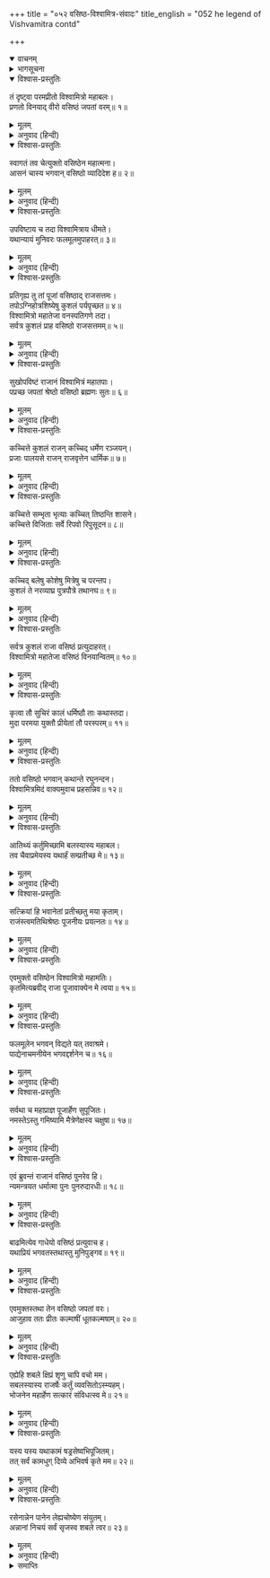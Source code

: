 +++
title = "०५२ वसिष्ठ-विश्वामित्र-संवादः"
title_english = "052 he legend of Vishvamitra contd"

+++
<details open><summary>वाचनम्</summary>
<div caption="श्रीराम-हरिसीताराममूर्ति-घनपाठिभ्यां वचनम्" class="audioEmbed" src="https://archive.org/download/Ramayana-recitation-Sriram-harisItArAmamUrti-Ghanapaati-v2/Kanda_1/Kanda_1_BK-052-_Vasista_Vishvamithrayoh_Samvadhaha_.mp3"></div>
</details>

<details><summary>भागसूचना</summary>

52. महर्षि वसिष्ठद्वारा विश्वामित्रका सत्कार और कामधेनुको अभीष्ट वस्तुओंकी सृष्टि करनेका आदेश
</details>

<details open><summary>विश्वास-प्रस्तुतिः</summary>

तं दृष्ट्वा परमप्रीतो विश्वामित्रो महाबलः।  
प्रणतो विनयाद् वीरो वसिष्ठं जपतां वरम्॥ १॥
</details>

<details><summary>मूलम्</summary>

तं दृष्ट्वा परमप्रीतो विश्वामित्रो महाबलः।  
प्रणतो विनयाद् वीरो वसिष्ठं जपतां वरम्॥ १॥
</details>

<details><summary>अनुवाद (हिन्दी)</summary>

‘जप करनेवालोंमें श्रेष्ठ वसिष्ठका दर्शन करके महाबली वीर विश्वामित्र बड़े प्रसन्न हुए और विनयपूर्वक उन्होंने उनके चरणोंमें प्रणाम किया॥ १॥
</details>

<details open><summary>विश्वास-प्रस्तुतिः</summary>

स्वागतं तव चेत्युक्तो वसिष्ठेन महात्मना।  
आसनं चास्य भगवान् वसिष्ठो व्यादिदेश ह॥ २॥
</details>

<details><summary>मूलम्</summary>

स्वागतं तव चेत्युक्तो वसिष्ठेन महात्मना।  
आसनं चास्य भगवान् वसिष्ठो व्यादिदेश ह॥ २॥
</details>

<details><summary>अनुवाद (हिन्दी)</summary>

‘तब महात्मा वसिष्ठने कहा—‘राजन्! तुम्हारा स्वागत है।’ ऐसा कहकर भगवान् वसिष्ठने उन्हें बैठनेके लिये आसन दिया॥ २॥
</details>

<details open><summary>विश्वास-प्रस्तुतिः</summary>

उपविष्टाय च तदा विश्वामित्राय धीमते।  
यथान्यायं मुनिवरः फलमूलमुपाहरत्॥ ३॥
</details>

<details><summary>मूलम्</summary>

उपविष्टाय च तदा विश्वामित्राय धीमते।  
यथान्यायं मुनिवरः फलमूलमुपाहरत्॥ ३॥
</details>

<details><summary>अनुवाद (हिन्दी)</summary>

‘जब बुद्धिमान् विश्वामित्र आसनपर विराजमान हुए, तब मुनिवर वसिष्ठने उन्हें विधिपूर्वक फल-मूलका उपहार अर्पित किया॥ ३॥
</details>

<details open><summary>विश्वास-प्रस्तुतिः</summary>

प्रतिगृह्य तु तां पूजां वसिष्ठाद् राजसत्तमः।  
तपोऽग्निहोत्रशिष्येषु कुशलं पर्यपृच्छत॥ ४॥  
विश्वामित्रो महातेजा वनस्पतिगणे तदा।  
सर्वत्र कुशलं प्राह वसिष्ठो राजसत्तमम्॥ ५॥
</details>

<details><summary>मूलम्</summary>

प्रतिगृह्य तु तां पूजां वसिष्ठाद् राजसत्तमः।  
तपोऽग्निहोत्रशिष्येषु कुशलं पर्यपृच्छत॥ ४॥  
विश्वामित्रो महातेजा वनस्पतिगणे तदा।  
सर्वत्र कुशलं प्राह वसिष्ठो राजसत्तमम्॥ ५॥
</details>

<details><summary>अनुवाद (हिन्दी)</summary>

‘वसिष्ठजीसे वह आतिथ्य-सत्कार ग्रहण करके राजशिरोमणि महातेजस्वी विश्वामित्रने उनके तप, अग्निहोत्र, शिष्यवर्ग और लता-वृक्ष आदिका कुशल-समाचार पूछा। फिर वसिष्ठजीने उन नृपश्रेष्ठसे सबके सकुशल होनेकी बात बतायी॥ ४-५॥
</details>

<details open><summary>विश्वास-प्रस्तुतिः</summary>

सुखोपविष्टं राजानं विश्वामित्रं महातपाः।  
पप्रच्छ जपतां श्रेष्ठो वसिष्ठो ब्रह्मणः सुतः॥ ६॥
</details>

<details><summary>मूलम्</summary>

सुखोपविष्टं राजानं विश्वामित्रं महातपाः।  
पप्रच्छ जपतां श्रेष्ठो वसिष्ठो ब्रह्मणः सुतः॥ ६॥
</details>

<details><summary>अनुवाद (हिन्दी)</summary>

‘फिर जप करनेवालोंमें श्रेष्ठ ब्रह्मकुमार महातपस्वी वसिष्ठने वहाँ सुखपूर्वक बैठे हुए राजा विश्वामित्रसे इस प्रकार पूछा—॥ ६॥
</details>

<details open><summary>विश्वास-प्रस्तुतिः</summary>

कच्चित्ते कुशलं राजन् कच्चिद् धर्मेण रञ्जयन्।  
प्रजाः पालयसे राजन् राजवृत्तेन धार्मिक॥ ७॥
</details>

<details><summary>मूलम्</summary>

कच्चित्ते कुशलं राजन् कच्चिद् धर्मेण रञ्जयन्।  
प्रजाः पालयसे राजन् राजवृत्तेन धार्मिक॥ ७॥
</details>

<details><summary>अनुवाद (हिन्दी)</summary>

‘राजन्! तुम सकुशल तो हो न? धर्मात्मा नरेश! क्या तुम धर्मपूर्वक प्रजाको प्रसन्न रखते हुए राजोचित रीति-नीतिसे प्रजावर्गका पालन करते हो?॥ ७॥
</details>

<details open><summary>विश्वास-प्रस्तुतिः</summary>

कच्चित्ते सम्भृता भृत्याः कच्चित् तिष्ठन्ति शासने।  
कच्चित्ते विजिताः सर्वे रिपवो रिपुसूदन॥ ८॥
</details>

<details><summary>मूलम्</summary>

कच्चित्ते सम्भृता भृत्याः कच्चित् तिष्ठन्ति शासने।  
कच्चित्ते विजिताः सर्वे रिपवो रिपुसूदन॥ ८॥
</details>

<details><summary>अनुवाद (हिन्दी)</summary>

‘शत्रुसूदन! क्या तुमने अपने भृत्योंका अच्छी तरह भरण-पोषण किया है? क्या वे तुम्हारी आज्ञाके अधीन रहते हैं? क्या तुमने समस्त शत्रुओंपर विजय पा ली है?॥
</details>

<details open><summary>विश्वास-प्रस्तुतिः</summary>

कच्चिद् बलेषु कोशेषु मित्रेषु च परन्तप।  
कुशलं ते नरव्याघ्र पुत्रपौत्रे तथानघ॥ ९॥
</details>

<details><summary>मूलम्</summary>

कच्चिद् बलेषु कोशेषु मित्रेषु च परन्तप।  
कुशलं ते नरव्याघ्र पुत्रपौत्रे तथानघ॥ ९॥
</details>

<details><summary>अनुवाद (हिन्दी)</summary>

‘शत्रुओंको संताप देनेवाले पुरुषसिंह निष्पाप नरेश! क्या तुम्हारी सेना, कोश, मित्रवर्ग तथा पुत्र-पौत्र आदि सब सकुशल हैं?’॥ ९॥
</details>

<details open><summary>विश्वास-प्रस्तुतिः</summary>

सर्वत्र कुशलं राजा वसिष्ठं प्रत्युदाहरत्।  
विश्वामित्रो महातेजा वसिष्ठं विनयान्वितम्॥ १०॥
</details>

<details><summary>मूलम्</summary>

सर्वत्र कुशलं राजा वसिष्ठं प्रत्युदाहरत्।  
विश्वामित्रो महातेजा वसिष्ठं विनयान्वितम्॥ १०॥
</details>

<details><summary>अनुवाद (हिन्दी)</summary>

‘तब महातेजस्वी राजा विश्वामित्रने विनयशील महर्षि वसिष्ठको उत्तर दिया—‘हाँ भगवन्! मेरे यहाँ सर्वत्र कुशल है?’॥ १०॥
</details>

<details open><summary>विश्वास-प्रस्तुतिः</summary>

कृत्वा तौ सुचिरं कालं धर्मिष्ठौ ताः कथास्तदा।  
मुदा परमया युक्तौ प्रीयेतां तौ परस्परम्॥ ११॥
</details>

<details><summary>मूलम्</summary>

कृत्वा तौ सुचिरं कालं धर्मिष्ठौ ताः कथास्तदा।  
मुदा परमया युक्तौ प्रीयेतां तौ परस्परम्॥ ११॥
</details>

<details><summary>अनुवाद (हिन्दी)</summary>

‘तत्पश्चात् वे दोनों धर्मात्मा पुरुष बड़ी प्रसन्नताके साथ बहुत देरतक परस्पर वार्तालाप करते रहे। उस समय एकका दूसरेके साथ बड़ा प्रेम हो गया॥ ११॥
</details>

<details open><summary>विश्वास-प्रस्तुतिः</summary>

ततो वसिष्ठो भगवान् कथान्ते रघुनन्दन।  
विश्वामित्रमिदं वाक्यमुवाच प्रहसन्निव॥ १२॥
</details>

<details><summary>मूलम्</summary>

ततो वसिष्ठो भगवान् कथान्ते रघुनन्दन।  
विश्वामित्रमिदं वाक्यमुवाच प्रहसन्निव॥ १२॥
</details>

<details><summary>अनुवाद (हिन्दी)</summary>

‘रघुनन्दन! बातचीत करनेके पश्चात् भगवान् वसिष्ठने विश्वामित्रसे हँसते हुए-से इस प्रकार कहा—॥ १२॥
</details>

<details open><summary>विश्वास-प्रस्तुतिः</summary>

आतिथ्यं कर्तुमिच्छामि बलस्यास्य महाबल।  
तव चैवाप्रमेयस्य यथार्हं सम्प्रतीच्छ मे॥ १३॥
</details>

<details><summary>मूलम्</summary>

आतिथ्यं कर्तुमिच्छामि बलस्यास्य महाबल।  
तव चैवाप्रमेयस्य यथार्हं सम्प्रतीच्छ मे॥ १३॥
</details>

<details><summary>अनुवाद (हिन्दी)</summary>

‘महाबली नरेश! तुम्हारा प्रभाव असीम है। मैं तुम्हारा और तुम्हारी इस सेनाका यथायोग्य आतिथ्य-सत्कार करना चाहता हूँ। तुम मेरे इस अनुरोधको स्वीकार करो॥ १३॥
</details>

<details open><summary>विश्वास-प्रस्तुतिः</summary>

सत्क्रियां हि भवानेतां प्रतीच्छतु मया कृताम्।  
राजंस्त्वमतिथिश्रेष्ठः पूजनीयः प्रयत्नतः॥ १४॥
</details>

<details><summary>मूलम्</summary>

सत्क्रियां हि भवानेतां प्रतीच्छतु मया कृताम्।  
राजंस्त्वमतिथिश्रेष्ठः पूजनीयः प्रयत्नतः॥ १४॥
</details>

<details><summary>अनुवाद (हिन्दी)</summary>

‘राजन्! तुम अतिथियोंमें श्रेष्ठ हो, इसलिये यत्नपूर्वक तुम्हारा सत्कार करना मेरा कर्तव्य है। अतः मेरे द्वारा किये गये इस सत्कारको तुम ग्रहण करो’॥ १४॥
</details>

<details open><summary>विश्वास-प्रस्तुतिः</summary>

एवमुक्तो वसिष्ठेन विश्वामित्रो महामतिः।  
कृतमित्यब्रवीद् राजा पूजावाक्येन मे त्वया॥ १५॥
</details>

<details><summary>मूलम्</summary>

एवमुक्तो वसिष्ठेन विश्वामित्रो महामतिः।  
कृतमित्यब्रवीद् राजा पूजावाक्येन मे त्वया॥ १५॥
</details>

<details><summary>अनुवाद (हिन्दी)</summary>

‘वसिष्ठके ऐसा कहनेपर महाबुद्धिमान् राजा विश्वामित्रने कहा—‘मुने! आपके सत्कारपूर्ण वचनोंसे ही मेरा पूर्ण सत्कार हो गया॥ १५॥
</details>

<details open><summary>विश्वास-प्रस्तुतिः</summary>

फलमूलेन भगवन् विद्यते यत् तवाश्रमे।  
पाद्येनाचमनीयेन भगवद्दर्शनेन च॥ १६॥
</details>

<details><summary>मूलम्</summary>

फलमूलेन भगवन् विद्यते यत् तवाश्रमे।  
पाद्येनाचमनीयेन भगवद्दर्शनेन च॥ १६॥
</details>

<details><summary>अनुवाद (हिन्दी)</summary>

‘भगवन्! आपके आश्रमपर जो विद्यमान हैं, उन फल-मूल, पाद्य और आचमनीय आदि वस्तुओंसे मेरा भलीभाँति आदर-सत्कार हुआ है। सबसे बढ़कर जो आपका दर्शन हुआ, इसीसे मेरी पूजा हो गयी॥ १६॥
</details>

<details open><summary>विश्वास-प्रस्तुतिः</summary>

सर्वथा च महाप्राज्ञ पूजार्हेण सुपूजितः।  
नमस्तेऽस्तु गमिष्यामि मैत्रेणेक्षस्व चक्षुषा॥ १७॥
</details>

<details><summary>मूलम्</summary>

सर्वथा च महाप्राज्ञ पूजार्हेण सुपूजितः।  
नमस्तेऽस्तु गमिष्यामि मैत्रेणेक्षस्व चक्षुषा॥ १७॥
</details>

<details><summary>अनुवाद (हिन्दी)</summary>

‘महाज्ञानी महर्षे! आप सर्वथा मेरे पूजनीय हैं तो भी आपने मेरा भलीभाँति पूजन किया। आपको नमस्कार है। अब मैं यहाँसे जाऊँगा। आप मैत्रीपूर्ण दृष्टिसे मेरी ओर देखिये’॥ १७॥
</details>

<details open><summary>विश्वास-प्रस्तुतिः</summary>

एवं ब्रुवन्तं राजानं वसिष्ठं पुनरेव हि।  
न्यमन्त्रयत धर्मात्मा पुनः पुनरुदारधीः॥ १८॥
</details>

<details><summary>मूलम्</summary>

एवं ब्रुवन्तं राजानं वसिष्ठं पुनरेव हि।  
न्यमन्त्रयत धर्मात्मा पुनः पुनरुदारधीः॥ १८॥
</details>

<details><summary>अनुवाद (हिन्दी)</summary>

ऐसा कहते हुए राजा विश्वामित्रसे उदारचेता धर्मात्मा वसिष्ठने निमन्त्रण स्वीकार करनेके लिये बारम्बार आग्रह किया॥ १८॥
</details>

<details open><summary>विश्वास-प्रस्तुतिः</summary>

बाढमित्येव गाधेयो वसिष्ठं प्रत्युवाच ह।  
यथाप्रियं भगवतस्तथास्तु मुनिपुङ्गव॥ १९॥
</details>

<details><summary>मूलम्</summary>

बाढमित्येव गाधेयो वसिष्ठं प्रत्युवाच ह।  
यथाप्रियं भगवतस्तथास्तु मुनिपुङ्गव॥ १९॥
</details>

<details><summary>अनुवाद (हिन्दी)</summary>

तब गाधिनन्दन विश्वामित्रने उन्हें उत्तर देते हुए कहा—‘बहुत अच्छा। मुझे आपकी आज्ञा स्वीकार है। मुनिप्रवर! आप मेरे पूज्य हैं। आपकी जैसी रुचि हो—आपको जो प्रिय लगे, वही हो’॥ १९॥
</details>

<details open><summary>विश्वास-प्रस्तुतिः</summary>

एवमुक्तस्तथा तेन वसिष्ठो जपतां वरः।  
आजुहाव ततः प्रीतः कल्माषीं धूतकल्मषाम्॥ २०॥
</details>

<details><summary>मूलम्</summary>

एवमुक्तस्तथा तेन वसिष्ठो जपतां वरः।  
आजुहाव ततः प्रीतः कल्माषीं धूतकल्मषाम्॥ २०॥
</details>

<details><summary>अनुवाद (हिन्दी)</summary>

‘राजाके ऐसा कहनेपर जप करनेवालोंमें श्रेष्ठ मुनिवर वसिष्ठ बड़े प्रसन्न हुए। उन्होंने अपनी उस चितकबरी होम-धेनुको बुलाया, जिसके पाप (अथवा मैल) धुल गये थे (वह कामधेनु थी)॥ २०॥
</details>

<details open><summary>विश्वास-प्रस्तुतिः</summary>

एह्येहि शबले क्षिप्रं शृणु चापि वचो मम।  
सबलस्यास्य राजर्षेः कर्तुं व्यवसितोऽस्म्यहम्।  
भोजनेन महार्हेण सत्कारं संविधत्स्व मे॥ २१॥
</details>

<details><summary>मूलम्</summary>

एह्येहि शबले क्षिप्रं शृणु चापि वचो मम।  
सबलस्यास्य राजर्षेः कर्तुं व्यवसितोऽस्म्यहम्।  
भोजनेन महार्हेण सत्कारं संविधत्स्व मे॥ २१॥
</details>

<details><summary>अनुवाद (हिन्दी)</summary>

‘(उसे बुलाकर ऋषिने कहा—) शबले! शीघ्र आओ, आओ और मेरी यह बात सुनो—मैंने सेनासहित इन राजर्षिका महाराजाओंके योग्य उत्तम भोजन आदिके द्वारा आतिथ्य-सत्कार करनेका निश्चय किया है। तुम मेरे इस मनोरथको सफल करो॥ २१॥
</details>

<details open><summary>विश्वास-प्रस्तुतिः</summary>

यस्य यस्य यथाकामं षड्रसेष्वभिपूजितम्।  
तत् सर्वं कामधुग् दिव्ये अभिवर्ष कृते मम॥ २२॥
</details>

<details><summary>मूलम्</summary>

यस्य यस्य यथाकामं षड्रसेष्वभिपूजितम्।  
तत् सर्वं कामधुग् दिव्ये अभिवर्ष कृते मम॥ २२॥
</details>

<details><summary>अनुवाद (हिन्दी)</summary>

‘षड्रस भोजनोंमेंसे जिसको जो-जो पसंद हो, उसके लिये वह सब प्रस्तुत कर दो। दिव्य कामधेनो! आज मेरे कहनेसे इन अतिथियोंके लिये अभीष्ट वस्तुओंकी वर्षा करो॥ २२॥
</details>

<details open><summary>विश्वास-प्रस्तुतिः</summary>

रसेनान्नेन पानेन लेह्यचोष्येण संयुतम्।  
अन्नानां निचयं सर्वं सृजस्व शबले त्वर॥ २३॥
</details>

<details><summary>मूलम्</summary>

रसेनान्नेन पानेन लेह्यचोष्येण संयुतम्।  
अन्नानां निचयं सर्वं सृजस्व शबले त्वर॥ २३॥
</details>

<details><summary>अनुवाद (हिन्दी)</summary>

‘शबले! सरस पदार्थ, अन्न, पान, लेह्य (चटनी आदि) और चोष्य (चूसनेकी वस्तु) से युक्त भाँति-भाँतिके अन्नोंकी ढेरी लगा दो। सभी आवश्यक वस्तुओंकी सृष्टि कर दो। शीघ्रता करो—विलम्ब न होने पावे’॥ २३॥
</details>

<details><summary>समाप्तिः</summary>

इत्यार्षे श्रीमद्रामायणे वाल्मीकीये आदिकाव्ये बालकाण्डे द्विपञ्चाशः सर्गः॥ ५२॥  
इस प्रकार श्रीवाल्मीकिनिर्मित आर्षरामायण आदिकाव्यके बालकाण्डमें बावनवाँ सर्ग पूरा हुआ॥ ५२॥
</details>

